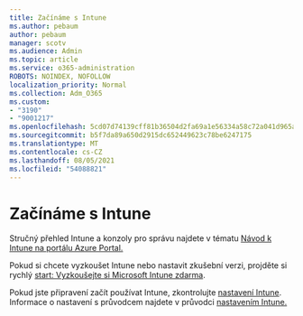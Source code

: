 ```yaml
---
title: Začínáme s Intune
ms.author: pebaum
author: pebaum
manager: scotv
ms.audience: Admin
ms.topic: article
ms.service: o365-administration
ROBOTS: NOINDEX, NOFOLLOW
localization_priority: Normal
ms.collection: Adm_O365
ms.custom:
- "3190"
- "9001217"
ms.openlocfilehash: 5cd07d74139cff81b36504d2fa69a1e56334a58c72a041d965a1d80c55ee3d7e
ms.sourcegitcommit: b5f7da89a650d2915dc652449623c78be6247175
ms.translationtype: MT
ms.contentlocale: cs-CZ
ms.lasthandoff: 08/05/2021
ms.locfileid: "54088821"
---
```

# <a name="getting-started-with-intune"></a>Začínáme s Intune

Stručný přehled Intune a konzoly pro správu najdete v tématu [Návod k Intune na portálu Azure Portal.](https://docs.microsoft.com/mem/intune/fundamentals/tutorial-walkthrough-endpoint-manager)

Pokud si chcete vyzkoušet Intune nebo nastavit zkušební verzi, projděte si rychlý [start: Vyzkoušejte si Microsoft Intune zdarma](https://docs.microsoft.com/intune/fundamentals/free-trial-sign-up).

Pokud jste připravení začít používat Intune, zkontrolujte [nastavení Intune](https://docs.microsoft.com/mem/intune/fundamentals/setup-steps). Informace o nastavení s průvodcem najdete v průvodci [nastavením Intune.](https://admin.microsoft.com/AdminPortal/Home?ref=/modernonboarding/intunesetupguide)